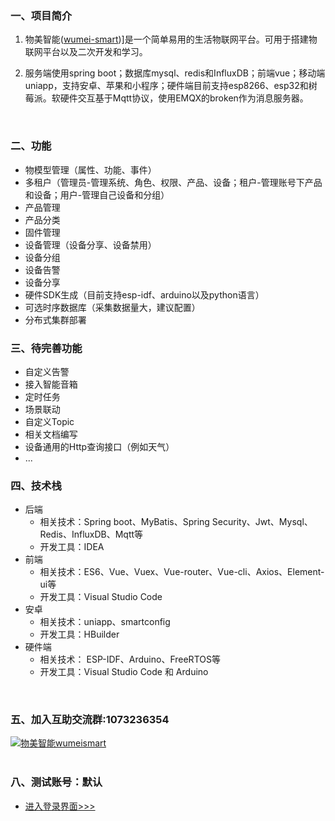 
### 一、项目简介

1. 物美智能([wumei-smart](http://www.wumei.live/introduce.html))]是一个简单易用的生活物联网平台。可用于搭建物联网平台以及二次开发和学习。

2. 服务端使用spring boot；数据库mysql、redis和InfluxDB；前端vue；移动端uniapp，支持安卓、苹果和小程序；硬件端目前支持esp8266、esp32和树莓派。软硬件交互基于Mqtt协议，使用EMQX的broken作为消息服务器。



<br />


### 二、功能
- 物模型管理（属性、功能、事件）
- 多租户（管理员-管理系统、角色、权限、产品、设备；租户-管理账号下产品和设备；用户-管理自己设备和分组）
- 产品管理
- 产品分类
- 固件管理
- 设备管理（设备分享、设备禁用）
- 设备分组
- 设备告警
- 设备分享
- 硬件SDK生成（目前支持esp-idf、arduino以及python语言）
- 可选时序数据库（采集数据量大，建议配置）
- 分布式集群部署

### 三、待完善功能
- 自定义告警
- 接入智能音箱
- 定时任务
- 场景联动
- 自定义Topic
- 相关文档编写
- 设备通用的Http查询接口（例如天气）
- ...


 
### 四、技术栈    
* 后端
    - 相关技术：Spring boot、MyBatis、Spring Security、Jwt、Mysql、Redis、InfluxDB、Mqtt等
    - 开发工具：IDEA    
* 前端
    - 相关技术：ES6、Vue、Vuex、Vue-router、Vue-cli、Axios、Element-ui等 
    - 开发工具：Visual Studio Code    
* 安卓
    - 相关技术：uniapp、smartconfig
    - 开发工具：HBuilder
* 硬件端
    - 相关技术： ESP-IDF、Arduino、FreeRTOS等
    - 开发工具：Visual Studio Code 和 Arduino








<br />

### 五、加入互助交流群:1073236354
<a target="_blank" href="https://qm.qq.com/cgi-bin/qm/qr?k=P_oc91N6KC39zp2PEV_-BY3xMnAokeZ8&jump_from=webapi"><img border="0" src="//pub.idqqimg.com/wpa/images/group.png" alt="物美智能wumeismart" title="物美智能wumeismart"></a> 
<br /><br />

### 八、测试账号：默认
* [进入登录界面>>>](http://wumei.live:89/)
